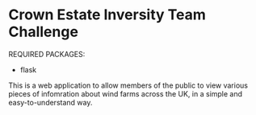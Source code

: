 # Crown Estate Inversity Team Challenge
 
REQUIRED PACKAGES:
- flask

This is a web application to allow members of the public to view various pieces of infomration about wind farms across the UK, in a simple and easy-to-understand way.
